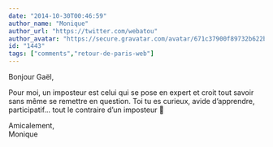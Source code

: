 ```yaml
---
date: "2014-10-30T00:46:59"
author_name: "Monique"
author_url: "https://twitter.com/webatou"
author_avatar: "https://secure.gravatar.com/avatar/671c37900f89732b622b9ec88aea25e5"
id: "1443"
tags: ["comments","retour-de-paris-web"]
---
```

Bonjour Gaël,

Pour moi, un imposteur est celui qui se pose en expert et croit tout savoir sans même se remettre en question. Toi tu es curieux, avide d’apprendre, participatif… tout le contraire d’un imposteur 🙂

Amicalement,  
Monique